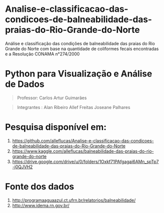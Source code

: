 # Analise-e-classificacao-das-condicoes-de-balneabilidade-das-praias-do-Rio-Grande-do-Norte
Análise e classificação das condições de balneabilidade das praias do Rio Grande do Norte com base na quantidade de coliformes fecais encontradas e a Resolução CONAMA n°274/2000

# Python para Visualização e Análise de Dados 
> Professor: Carlos Artur Guimarães

>Integrantes :
> Alan Ribeiro
> Allef Freitas 
> Joseane Palhares

# Pesquisa disponível em: 

1.   https://github.com/alleflucas/Analise-e-classificacao-das-condicoes-de-balneabilidade-das-praias-do-Rio-Grande-do-Norte
2.   https://www.kaggle.com/alleflucas/balneabilidade-das-praias-do-rio-grande-do-norte
3.   https://drive.google.com/drive/u/0/folders/1Oxkf71PAfgagai6AMn_spTp7-j0QJVH2

# Fonte dos dados 

1.   http://programaaguaazul.ct.ufrn.br/relatorios/balneabilidade/
2.   http://www.idema.rn.gov.br/
